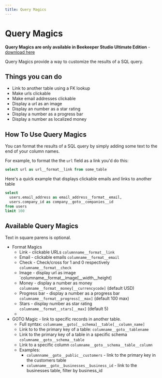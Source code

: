 ```yaml
---
title: Query Magics
---
```


# Query Magics

**Query Magics are only available in Beekeeper Studio Ultimate Edition** - [download here](https://beekeeperstudio.io/get)

Query Magics provide a way to customize the results of a SQL query.

## Things you can do

- Link to another table using a FK lookup
- Make urls clickable
- Make email addresses clickable
- Display a url as an image
- Display an number as a star rating
- Display a number as a progress bar
- Display a number as localized money

## How To Use Query Magics

You can format the results of a SQL query by simply adding some text to the end of your column names.

For example, to format the the `url` field as a link you'd do this:

```sql
select url as url__format__link from some_table
```

Here's a quick example that displays clickable emails and links to another table

```sql
select
  users.email_address as email_address__format__email,
  users.company_id as company__goto__companies__id
from users
limit 100
```

## Available Query Magics

Text in square parens is optional.

- Format Magics
  - Link - clickable URLs `columnname__format__link`
  - Email - clickable emails `columname__format__email`
  - Check - Check/cross for 1 and 0 respectively `columname__format__check`
  - Image - display url as image `columname__format__image[__width__height]
  - Money - display a number as money `columname__format__money[__currencycode]` (default USD)
  - Progress bar - display a number as a progress bar `columname__format__progress[__max]` (default 100 max)
  - Stars - display number as star rating `columname__format__stars[__max]` (default 5)
  - 
- GOTO Magic - link to specific records in another table.
  - Full syntax: `columname__goto[__schema]__table[__column_name]`
  - Link to to the primary key of a table: `columname__goto__tablename`
  - Link to the primary key of a table in a specific schema `columname__goto__schema__table`
  - Link to a specific column `columname__goto__schema__table__column`
  - Examples: 
    - `columnname__goto__public__customers` - link to the primary key in the customers table
    - `columname__goto__businesses__business_id` - link to the businesses table, filter by business_id
